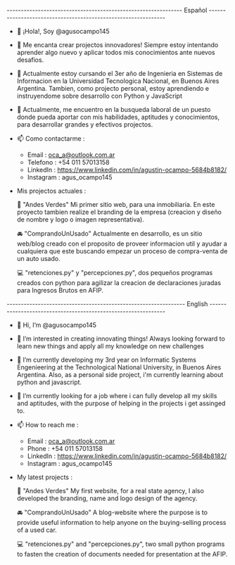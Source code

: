 -------------------------------------------------------------- Español --------------------------------------------------------------

- 👋 ¡Hola!, Soy @agusocampo145
  
- 👀  Me encanta crear projectos innovadores! Siempre estoy intentando aprender algo nuevo y aplicar todos mis conocimientos ante nuevos desafios.
   
- 🌱 Actualmente estoy cursando el 3er año de Ingenieria en Sistemas de Informacion en la Universidad Tecnologica Nacional, en Buenos Aires Argentina.
         Tambien, como projecto personal, estoy aprendiendo e instruyendome sobre desarrollo con Python y JavaScript 
         
- 💞️  Actualmente, me encuentro en la busqueda laboral de un puesto donde pueda aportar con mis habilidades, aptitudes y conocimientos, para desarrollar grandes y efectivos projectos.


- 📫  Como contactarme :
    - Email : oca_a@outlook.com.ar
    - Telefono : +54 011 57013158
    - LinkedIn : https://www.linkedin.com/in/agustin-ocampo-5684b8182/
    - Instagram : agus_ocampo145
    
 - Mis projectos actuales : 
 
      🏢 "Andes Verdes" Mi primer sitio web, para una inmobiliaria. En este proyecto tambien realize el branding de la empresa (creacion y diseño de nombre y logo o imagen representativa).
      
      🚘 "ComprandoUnUsado" Actualmente en desarrollo, es un sitio web/blog creado con el proposito de proveer informacion util y ayudar a cualquiera que este buscando empezar un proceso de compra-venta de un auto usado. 
      
      💻 "retenciones.py" y "percepciones.py", dos pequeños programas creados con python para agilizar la creacion de declaraciones juradas para Ingresos Brutos en AFIP.
      
--------------------------------------------------------------- English --------------------------------------------------------------

- 👋  Hi, I’m @agusocampo145
  
- 👀  I’m interested in creating innovating things! Always looking forward to learn new things and apply all my knowledge on new challenges
  
- 🌱  I’m currently developing my 3rd year on Informatic Systems Engenieering at the Technological National University, in Buenos Aires Argentina.
     Also, as a personal side project, i'm currently learning about python and javascript.  
     
- 💞️  I’m currently looking for a job where i can fully develop all my skills and aptitudes, with the purpose of helping in the projects i get assinged to.

- 📫  How to reach me :
    - Email : oca_a@outlook.com.ar
    - Phone : +54 011 57013158
    - LinkedIn : https://www.linkedin.com/in/agustin-ocampo-5684b8182/
    - Instagram : agus_ocampo145
    
 - My latest projects : 
 
      🏢 "Andes Verdes" My first website, for a real state agency, I also developed the branding, name and logo design of the agency. 
      
      🚘 "ComprandoUnUsado" A blog-website where the purpose is to provide useful information to help anyone on the buying-selling process of a used car. 
      
      💻 "retenciones.py" and "percepciones.py", two small python programs to fasten the creation of documents needed for presentation at the AFIP.
